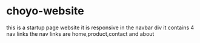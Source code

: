 # choyo-website
this is a startup page website
it is responsive
in the navbar div it contains 4 nav links
the nav links are home,product,contact and about
